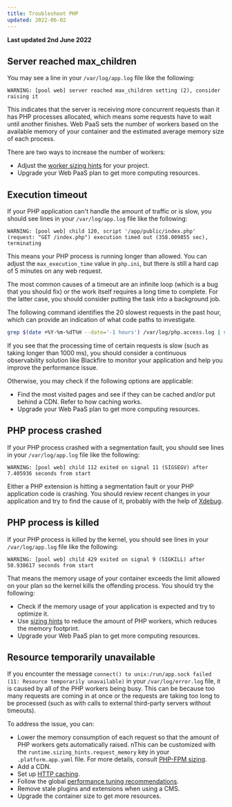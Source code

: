 ```yaml
---
title: Troubleshoot PHP
updated: 2022-06-02
---
```


**Last updated 2nd June 2022**


## Server reached max_children

You may see a line in your `/var/log/app.log` file like the following:

```text
WARNING: [pool web] server reached max_children setting (2), consider raising it
```

This indicates that the server is receiving more concurrent requests than it has PHP processes allocated,
which means some requests have to wait until another finishes.
Web PaaS sets the number of workers based on the available memory of your container
and the estimated average memory size of each process.

There are two ways to increase the number of workers:

- Adjust the [worker sizing hints](/pages/web_cloud/web_paas_powered_by_platform_sh/languages-php/fpm) for your project.
- Upgrade your Web PaaS plan to get more computing resources.

## Execution timeout

If your PHP application can't handle the amount of traffic or is slow,
you should see lines in your `/var/log/app.log` file like the following:

```text
WARNING: [pool web] child 120, script '/app/public/index.php' (request: "GET /index.php") execution timed out (358.009855 sec), terminating
```

This means your PHP process is running longer than allowed.
You can adjust the `max_execution_time` value in `php.ini`,
but there is still a hard cap of 5 minutes on any web request.

The most common causes of a timeout are an infinite loop (which is a bug that you should fix)
or the work itself requires a long time to complete.
For the latter case, you should consider putting the task into a background job.

The following command identifies the 20 slowest requests in the past hour,
which can provide an indication of what code paths to investigate.

```bash
grep $(date +%Y-%m-%dT%H --date='-1 hours') /var/log/php.access.log | sort -k 4 -r -n | head -20
```

If you see that the processing time of certain requests is slow (such as taking longer than 1000&nbsp;ms),
you should consider a continuous observability solution like Blackfire
to monitor your application and help you improve the performance issue.

Otherwise, you may check if the following options are applicable:

- Find the most visited pages and see if they can be cached and/or put behind a CDN. Refer to how caching works.
- Upgrade your Web PaaS plan to get more computing resources.

## PHP process crashed

If your PHP process crashed with a segmentation fault,
you should see lines in your `/var/log/app.log` file like the following:

```text
WARNING: [pool web] child 112 exited on signal 11 (SIGSEGV) after 7.405936 seconds from start
```

Either a PHP extension is hitting a segmentation fault or your PHP application code is crashing.
You should review recent changes in your application and try to find the cause of it, probably with the help of [Xdebug](/pages/web_cloud/web_paas_powered_by_platform_sh/languages-php/xdebug).

## PHP process is killed

If your PHP process is killed by the kernel,
you should see lines in your `/var/log/app.log` file like the following:

```text
WARNING: [pool web] child 429 exited on signal 9 (SIGKILL) after 50.938617 seconds from start
```

That means the memory usage of your container exceeds the limit allowed on your plan so the kernel kills the offending process. You should try the following:

- Check if the memory usage of your application is expected and try to optimize it.
- Use [sizing hints](/pages/web_cloud/web_paas_powered_by_platform_sh/languages-php/fpm) to reduce the amount of PHP workers, which reduces the memory footprint.
- Upgrade your Web PaaS plan to get more computing resources.

## Resource temporarily unavailable

If you encounter the message `connect() to unix:/run/app.sock failed (11: Resource temporarily unavailable)`
in your `/var/log/error.log` file, it is caused by all of the PHP workers being busy.
This can be because too many requests are coming in at once
or the requests are taking too long to be processed (such as with calls to external third-party servers without timeouts).

To address the issue, you can: 

- Lower the memory consumption of each request so that the amount of PHP workers gets automatically raised. nThis can be customized with the `runtime.sizing_hints.request_memory` key in your `.platform.app.yaml` file. For more details, consult [PHP-FPM sizing](/pages/web_cloud/web_paas_powered_by_platform_sh/languages-php/fpm).
- Add a CDN.
- Set up [HTTP caching](/pages/web_cloud/web_paas_powered_by_platform_sh/bestpractices-http-caching).
- Follow the global [performance tuning recommendations](/pages/web_cloud/web_paas_powered_by_platform_sh/languages-php/tuning).
- Remove stale plugins and extensions when using a CMS.
- Upgrade the container size to get more resources.